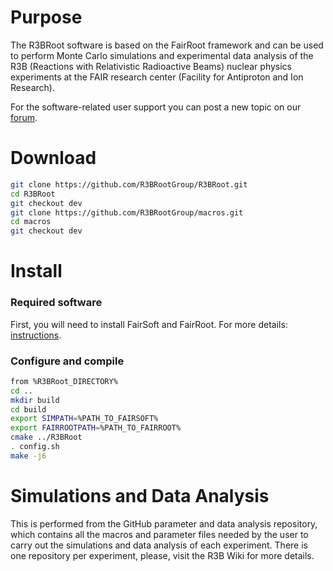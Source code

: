 # Purpose

The R3BRoot software is based on the FairRoot framework and can be used to perform Monte Carlo simulations and experimental data analysis of the R3B (Reactions with Relativistic Radioactive Beams) nuclear physics experiments at the FAIR research center (Facility for Antiproton and Ion Research).

For the software-related user support you can post a new topic on our [forum](https://forum.gsi.de/index.php?t=index&cat=40&).

# Download

~~~bash
git clone https://github.com/R3BRootGroup/R3BRoot.git
cd R3BRoot
git checkout dev
git clone https://github.com/R3BRootGroup/macros.git
cd macros
git checkout dev
~~~

# Install

### Required software

First, you will need to install FairSoft and FairRoot. For more details: [instructions](https://www.r3broot.gsi.de/installation).

### Configure and compile

~~~bash
from %R3BRoot_DIRECTORY%
cd ..
mkdir build
cd build
export SIMPATH=%PATH_TO_FAIRSOFT%
export FAIRROOTPATH=%PATH_TO_FAIRROOT%
cmake ../R3BRoot
. config.sh
make -j6
~~~

# Simulations and Data Analysis

This is performed from the GitHub parameter and data analysis repository, which contains all the macros and parameter files needed by the user to carry out the simulations and data analysis of each experiment. There is one repository per experiment, please, visit the R3B Wiki for more details.
